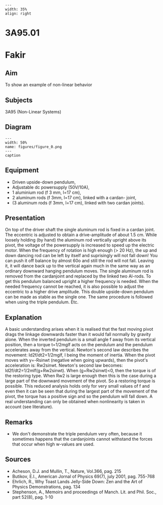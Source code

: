 
```{figure} /figures/busy.png
---
width: 35%
align: right
```
# 3A95.01 
  # Fakir 
    
  
## Aim   
 To show an example of non-linear behavior    
  
## Subjects   
 3A95 (Non-Linear Systems)   
  
## Diagram   
   
```{figure} figures/figure_0.png  
---  
width: 50%  
name: figures/figure_0.png  
---  
caption  
``` 
      
  
## Equipment   
 
 *  Driven upside-down pendulum, 
 *  Adjustable dc powersupply (50V/10A), 
 *  1 aluminium rod (f 3 mm, l=17 cm), 
 *  2 aluminum rods (f 3mm, l=17 cm), linked with a cardan- joint, 
 *  (3 aluminum rods (f 3mm, l=17 cm), linked with two cardan joints).
       
  
## Presentation   
 On top of the driver shaft the single aluminum rod is fixed in a cardan joint. The eccentric is adjusted to obtain a drive-amplitude of about 1.5 cm. While loosely holding (by hand) the aluminum rod vertically upright above its pivot, the voltage of the powersupply is increased to speed up the electric motor. When the frequency of rotation is high enough (> 20 Hz), the up and down dancing rod can be left by itself and suprisingly will not fall down! You can push it off balance by almost 60o and still the rod will not fall. Leaving it, it will dance back up to the vertical again much in the same way as an ordinary downward hanging pendulum moves.  The single aluminum rod is removed from the cardanjoint and replaced by the linked two Al-rods. To get this pendulum balanced upright a higher frequency is needed. When the needed frequency cannot be reached, it is also possible to adjust the eccentric to a higher drive amplitude. This double upside-down pendulum can be made as stable as the single one.  The same procedure is followed when using the triple pendulum. Etc.    
  
## Explanation   
 A basic understanding arises when it is realised that the fast moving pivot drags the linkage downwards faster than it would fall normally by gravity alone. When the inverted pendulum is a small angle f away from its vertical position, then a torque t=1/2mglf acts on the pendulum and the pendulum accelerates away from the vertical. Newton's second law describes the movement: Id2f/dt2=1/2mglf, I being the moment of inertia. When the pivot moves with y=-Rsinwt (negative when going upwards), then the pivot's acceleration is: Rw2sinwt. Newton's second law becomes: Id2f/dt2=1/2mlf(g+Rw2sinwt). When (g+Rw2sinwt)<0, then the torque is of the restoring type. When Rw2 is large enough then this is the case during a large part of the downward movement of the pivot. So a restoring torque is possible. This reduced analysis holds only for very small values of f and even then it can be seen that during the largest part of the movement of the pivot, the torque has a positive sign and so the pendulum will fall down. A real understanding can only be obtained when nonlinearity is taken in account (see literature).    
  
## Remarks   
 
 *  We don't demonstrate the triple pendulum very often, because it sometimes happens that the cardanjoints cannot withstand the forces that occur when high w-values are used.
   
  
## Sources   
 
 *  Acheson, D.J. and Mullin, T., Nature, Vol.366, pag. 215 
 *  Butikov, E.I., American Jornal of Physics 69(7), july 2001, pag. 755-768 
 *  Ehrlich, R., Why Toast Lands Jelly-Side Down: Zen and the Art of Physics Demonstrations, pag. 134 
 *  Stephenson, A., Memoirs and proceedings of Manch. Lit. and Phil. Soc., part 52(8), pag. 1-10
  